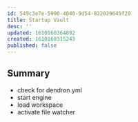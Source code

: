 ```yaml
---
id: 549c3e7e-5990-4040-9d54-822029649f29
title: Startup Vault
desc: ''
updated: 1610160364892
created: 1610160315243
published: false
---
```


## Summary
- check for dendron.yml
- start engine
- load workspace 
- activate file watcher